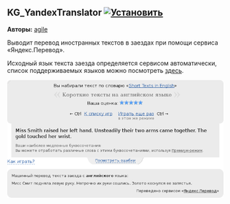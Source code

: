 ## KG_YandexTranslator [![Установить](http://s43.radikal.ru/i101/1406/15/25aa0cc99cf2.png)](https://github.com/voidmain02/KgScripts/raw/master/scripts/KG_YandexTranslator.user.js)
**Авторы:** [agile](http://klavogonki.ru/u/#/226580/)

Выводит перевод иностранных текстов в заездах при помощи сервиса «Яндекс.Перевод».

Исходный язык текста заезда определяется сервисом автоматически, список поддерживаемых языков можно посмотреть [здесь](https://tech.yandex.ru/translate/doc/dg/concepts/langs-docpage/).

![Скриншот завершенного заезда по словарю «Short Texts in English»](img/KG_YandexTranslator.png)
